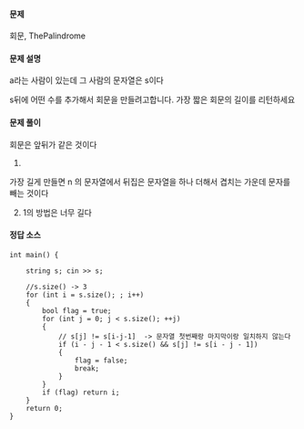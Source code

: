 #### 문제

회문, ThePalindrome 


#### 문제 설명 

a라는 사람이 있는데 그 사람의 문자열은 s이다 

s뒤에  어떤 수를 추가해서 회문을 만들려고합니다. 가장 짧은 회문의 길이를 리턴하세요 



#### 문제 풀이 

회문은 앞뒤가 같은 것이다 

1)
가장 길게 만들면 n 의 문자열에서 뒤집은 문자열을 하나 더해서 겹치는 가운데 문자를 빼는 것이다 


2) 1의 방법은 너무 길다


#### 정답 소스 

````
int main() {

	string s; cin >> s;

	//s.size() -> 3
	for (int i = s.size(); ; i++)
	{
		bool flag = true;
		for (int j = 0; j < s.size(); ++j)
		{
			// s[j] != s[i-j-1]  -> 문자열 첫번째랑 마지막이랑 일치하지 않는다
			if (i - j - 1 < s.size() && s[j] != s[i - j - 1])
			{
				flag = false;
				break;
			}
		}
		if (flag) return i;
	}
	return 0;
}
````
